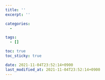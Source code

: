 ```yaml
---
title: ''
excerpt: ''

categories:
  -

tags:
  - []

toc: true
toc_sticky: true

date: 2021-11-04T23:52:14+0900
last_modified_at: 2021-11-04T23:52:14+0900
---
```


<br>
<br>

